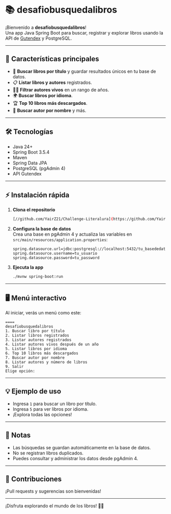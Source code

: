 
# 📚 desafiobusquedalibros

¡Bienvenido a **desafiobusquedalibros**!  
Una app Java Spring Boot para buscar, registrar y explorar libros usando la API de [Gutendex](https://gutendex.com/books/) y PostgreSQL.

---

## 🚀 Características principales

- 🔎 **Buscar libros por título** y guardar resultados únicos en tu base de datos.
- 📋 **Listar libros y autores** registrados.
- 🧑‍💼 **Filtrar autores vivos** en un rango de años.
- 🌍 **Buscar libros por idioma**.
- 🏆 **Top 10 libros más descargados**.
- 👤 **Buscar autor por nombre** y más.

---

## 🛠️ Tecnologías

- Java 24+
- Spring Boot 3.5.4
- Maven
- Spring Data JPA
- PostgreSQL (pgAdmin 4)
- API Gutendex

---

## ⚡ Instalación rápida

1. **Clona el repositorio**
   ```bash
   [//github.com/YairZ21/Challenge-Literalura](https://github.com/YairZ21/Challenge-Literalura)
   ```

2. **Configura la base de datos**  
   Crea una base en pgAdmin 4 y actualiza las variables en `src/main/resources/application.properties`:
   ```
   spring.datasource.url=jdbc:postgresql://localhost:5432/tu_basededatos
   spring.datasource.username=tu_usuario
   spring.datasource.password=tu_password
   ```

3. **Ejecuta la app**
   ```bash
   ./mvnw spring-boot:run
   ```

---

## 🖥️ Menú interactivo

Al iniciar, verás un menú como este:

```
====
desafiobusquedalibros
1. Buscar libro por título
2. Listar libros registrados
3. Listar autores registrados
4. Listar autores vivos después de un año
5. Listar libros por idioma
6. Top 10 libros más descargados
7. Buscar autor por nombre
8. Listar autores y número de libros
9. Salir
Elige opción:
```

---

## 💡 Ejemplo de uso

- Ingresa `1` para buscar un libro por título.
- Ingresa `5` para ver libros por idioma.
- ¡Explora todas las opciones!

---

## 📝 Notas

- Las búsquedas se guardan automáticamente en la base de datos.
- No se registran libros duplicados.
- Puedes consultar y administrar los datos desde pgAdmin 4.

---

## 🤝 Contribuciones

¡Pull requests y sugerencias son bienvenidas!

---



¡Disfruta explorando el mundo de los libros! 📖✨
```
